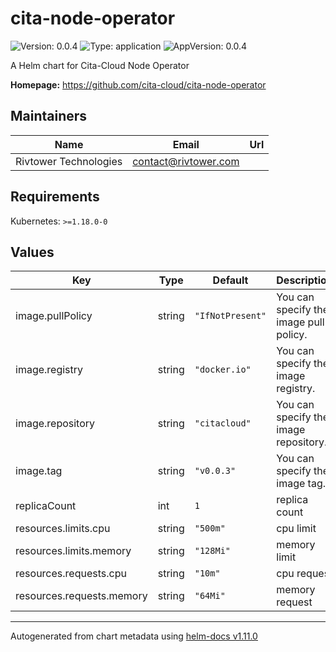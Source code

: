 # cita-node-operator

![Version: 0.0.4](https://img.shields.io/badge/Version-0.0.4-informational?style=flat-square) ![Type: application](https://img.shields.io/badge/Type-application-informational?style=flat-square) ![AppVersion: 0.0.4](https://img.shields.io/badge/AppVersion-0.0.4-informational?style=flat-square)

A Helm chart for Cita-Cloud Node Operator

**Homepage:** <https://github.com/cita-cloud/cita-node-operator>

## Maintainers

| Name | Email | Url |
| ---- | ------ | --- |
| Rivtower Technologies | <contact@rivtower.com> |  |

## Requirements

Kubernetes: `>=1.18.0-0`

## Values

| Key | Type | Default | Description |
|-----|------|---------|-------------|
| image.pullPolicy | string | `"IfNotPresent"` | You can specify the image pull policy. |
| image.registry | string | `"docker.io"` | You can specify the image registry. |
| image.repository | string | `"citacloud"` | You can specify the image repository. |
| image.tag | string | `"v0.0.3"` | You can specify the image tag. |
| replicaCount | int | `1` | replica count |
| resources.limits.cpu | string | `"500m"` | cpu limit |
| resources.limits.memory | string | `"128Mi"` | memory limit |
| resources.requests.cpu | string | `"10m"` | cpu request |
| resources.requests.memory | string | `"64Mi"` | memory request |

----------------------------------------------
Autogenerated from chart metadata using [helm-docs v1.11.0](https://github.com/norwoodj/helm-docs/releases/v1.11.0)
